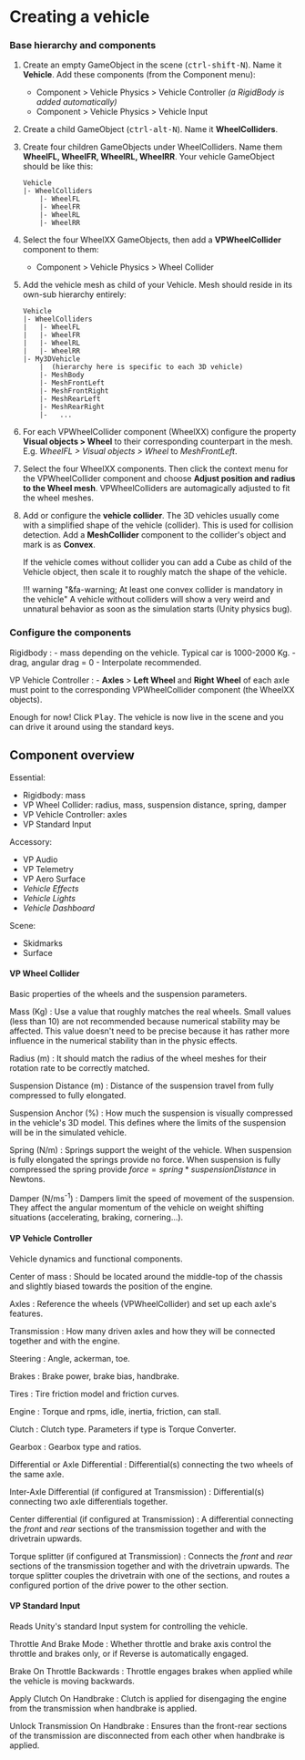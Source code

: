# Creating a vehicle

### Base hierarchy and components

1.	Create an empty GameObject in the scene (<kbd>ctrl-shift-N</kbd>). Name it **Vehicle**. Add
	these components (from the Component menu):

	- Component > Vehicle Physics > Vehicle Controller _(a RigidBody is added automatically)_
	- Component > Vehicle Physics > Vehicle Input

2.	Create a child GameObject (<kbd>ctrl-alt-N</kbd>). Name it **WheelColliders**.

3.	Create four children GameObjects under WheelColliders. Name them **WheelFL, WheelFR, WheelRL,
	WheelRR**. Your vehicle GameObject should be like this:

		Vehicle
		|- WheelColliders
			|- WheelFL
			|- WheelFR
			|- WheelRL
			|- WheelRR

4.	Select the four WheelXX GameObjects, then add a **VPWheelCollider** component to them:

	- Component > Vehicle Physics > Wheel Collider

5.	Add the vehicle mesh as child of your Vehicle. Mesh should reside in its own-sub hierarchy
	entirely:

		Vehicle
		|- WheelColliders
		|	|- WheelFL
		|	|- WheelFR
		|	|- WheelRL
		|	|- WheelRR
        |- My3DVehicle
			|  (hierarchy here is specific to each 3D vehicle)
			|- MeshBody
			|- MeshFrontLeft
			|- MeshFrontRight
			|- MeshRearLeft
			|- MeshRearRight
			|-   ...

6.	For each VPWheelCollider component (WheelXX) configure the property **Visual objects > Wheel**
	to their corresponding counterpart in the mesh. E.g. _WheelFL > Visual objects > Wheel_ to
	_MeshFrontLeft_.

7.	Select the four WheelXX components. Then click the context menu for the VPWheelCollider
	component and choose **Adjust position and radius to the Wheel mesh**. VPWheelColliders are
	automagically adjusted to fit the wheel meshes.

8.	Add or configure the **vehicle collider**. The 3D vehicles usually come with a simplified shape
	of the vehicle (collider). This is used for collision detection. Add a **MeshCollider**
	component to the collider's object and mark is as **Convex**.

	If the vehicle comes without collider you can add a Cube as child of the Vehicle object, then
	scale it to roughly match the shape of the vehicle.

	!!! warning "&fa-warning; At least one convex collider is mandatory in the vehicle"
		A vehicle without colliders will show a very weird and unnatural behavior as soon as the
		simulation starts (Unity physics bug).

### Configure the components

Rigidbody
:	- mass depending on the vehicle. Typical car is 1000-2000 Kg.
	- drag, angular drag = 0
	- Interpolate recommended.

VP Vehicle Controller
:	- **Axles** > **Left Wheel** and **Right Wheel** of each axle must point to the corresponding
		VPWheelCollider component (the WheelXX objects).

Enough for now! Click <kbd>Play</kbd>. The vehicle is now live in the scene and you can drive it
around using the standard keys.

## Component overview

Essential:

- Rigidbody: mass
- VP Wheel Collider: radius, mass, suspension distance, spring, damper
- VP Vehicle Controller: axles
- VP Standard Input

Accessory:

- VP Audio
- VP Telemetry
- VP Aero Surface
- _Vehicle Effects_
- _Vehicle Lights_
- _Vehicle Dashboard_

Scene:

- Skidmarks
- Surface


#### VP Wheel Collider

Basic properties of the wheels and the suspension parameters.

Mass (Kg)
: 	Use a value that roughly matches the real wheels. Small values (less than 10) are
	not recommended because numerical stability may be affected. This value doesn't need to be
	precise because it has rather more influence in the numerical stability than in the physic
	effects.

Radius (m)
:	It should match the radius of the wheel meshes for their rotation rate to be correctly matched.

Suspension Distance (m)
: 	Distance of the suspension travel from fully compressed to fully elongated.

Suspension Anchor (%)
:	How much the suspension is visually compressed in the vehicle's 3D model. This defines where
	the limits of the suspension will be in the simulated vehicle.

Spring (N/m)
:	Springs support the weight of the vehicle. When suspension is fully elongated
	the springs provide no force. When suspension is fully compressed the spring provide
	$force = spring * suspensionDistance$ in Newtons.

Damper (N/ms<sup>-1</sup>)
:	Dampers limit the speed of movement of the suspension. They affect the angular momentum
	of the vehicle on weight shifting situations (accelerating, braking, cornering...).

#### VP Vehicle Controller

Vehicle dynamics and functional components.

Center of mass
:	Should be located around the middle-top of the chassis and slightly biased towards the position
	of the engine.

Axles
:	Reference the wheels (VPWheelCollider) and set up each axle's features.

Transmission
:	How many driven axles and how they will be connected together and with the engine.

Steering
:	Angle, ackerman, toe.

Brakes
:	Brake power, brake bias, handbrake.

Tires
:	Tire friction model and friction curves.

Engine
:	Torque and rpms, idle, inertia, friction, can stall.

Clutch
:	Clutch type. Parameters if type is Torque Converter.

Gearbox
:	Gearbox type and ratios.

Differential or Axle Differential
:	Differential(s) connecting the two wheels of the same axle.

Inter-Axle Differential (if configured at Transmission)
:	Differential(s) connecting two axle differentials together.

Center differential (if configured at Transmission)
:	A differential connecting the _front_ and _rear_ sections of the transmission together and with
	the drivetrain upwards.

Torque splitter (if configured at Transmission)
:	Connects the _front_ and _rear_ sections of the transmission together and with the drivetrain
	upwards. The torque splitter couples the drivetrain with one of the sections, and routes a
	configured portion of the drive power to the other section.


#### VP Standard Input

Reads Unity's standard Input system for controlling the vehicle.

Throttle And Brake Mode
:	Whether throttle and brake axis control the throttle and brakes only, or if Reverse is
	automatically engaged.

Brake On Throttle Backwards
:	Throttle engages brakes when applied while the vehicle is moving backwards.

Apply Clutch On Handbrake
:	Clutch is applied for disengaging the engine from the transmission when handbrake is applied.

Unlock Transmission On Handbrake
:	Ensures than the front-rear sections of the transmission are disconnected from each other when
	handbrake is applied.

